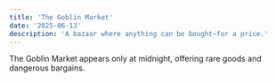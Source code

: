 ```yaml
---
title: 'The Goblin Market'
date: '2025-06-13'
description: 'A bazaar where anything can be bought—for a price.'
---
```


The Goblin Market appears only at midnight, offering rare goods and dangerous bargains.
